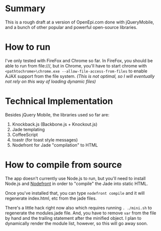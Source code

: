 # Summary

This is a rough draft at a version of OpenEpi.com done with jQueryMobile, and a bunch of other popular and powerful open-source libraries.

# How to run

I've only tested with FireFox and Chrome so far. In FireFox, you should be able to run from file:///, but in Chrome, you'll have to start chrome with `<pathtochrome>\chrome.exe --allow-file-access-from-files` to enable AJAX support from the file system. _(This is not optimal, so I will eventually not rely on this way of loading dynamic files)_

# Technical Implementation

Besides jQuery Mobile, the libraries used so far are:

1. Knockback.js (Backbone.js + Knockout.js)
2. Jade templating
3. CoffeeScript
4. toastr (for toast style messages)
5. Nodefront for Jade "compilation" to HTML

# How to compile from source

The app doesn't currently use Node.js to run, but you'll need to install Node.js and [Nodefront](http://karthikv.github.com/nodefront/) in order to "compile" the Jade into static HTML.

Once you've installed that, you can type `nodefront compile` and it will regenerate index.html, etc from the jade files.

There's a little hack right now also which requires running `. ./mini.sh` to regenerate the modules.jade file. And, you have to remove `var` from the file by hand and the trailing statement after the minified object. I plan to dynamically render the module list, however, so this will go away soon.












